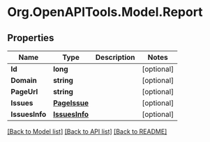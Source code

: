 # Org.OpenAPITools.Model.Report

## Properties

Name | Type | Description | Notes
------------ | ------------- | ------------- | -------------
**Id** | **long** |  | [optional] 
**Domain** | **string** |  | [optional] 
**PageUrl** | **string** |  | [optional] 
**Issues** | [**PageIssue**](PageIssue.md) |  | [optional] 
**IssuesInfo** | [**IssuesInfo**](IssuesInfo.md) |  | [optional] 

[[Back to Model list]](../README.md#documentation-for-models) [[Back to API list]](../README.md#documentation-for-api-endpoints) [[Back to README]](../README.md)

